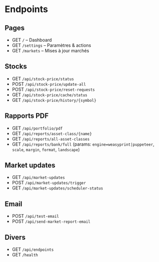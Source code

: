 # Endpoints

## Pages
- GET `/` – Dashboard
- GET `/settings` – Paramètres & actions
- GET `/markets` – Mises à jour marchés

## Stocks
- GET `/api/stock-price/status`
- POST `/api/stock-price/update-all`
- POST `/api/stock-price/reset-requests`
- GET `/api/stock-price/cache/status`
- GET `/api/stock-price/history/{symbol}`

## Rapports PDF
- GET `/api/portfolio/pdf`
- GET `/api/reports/asset-class/{name}`
- GET `/api/reports/all-asset-classes`
- GET `/api/reports/bank/full` (params: `engine=weasyprint|puppeteer`, `scale`, `margin`, `format`, `landscape`)

## Market updates
- GET `/api/market-updates`
- POST `/api/market-updates/trigger`
- GET `/api/market-updates/scheduler-status`

## Email
- POST `/api/test-email`
- POST `/api/send-market-report-email`

## Divers
- GET `/api/endpoints`
- GET `/health`



